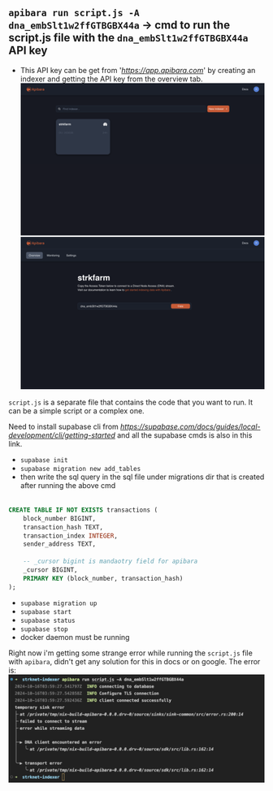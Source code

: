 ## `apibara run script.js -A dna_embSlt1w2ffGTBGBX44a` -> cmd to run the script.js file with the ```dna_embSlt1w2ffGTBGBX44a``` API key

- This API key can be get from '*<https://app.apibara.com>*' by creating an indexer and getting the API key from the overview tab.
  ![alt text](image-1.png)
  ![alt text](image-2.png)

`script.js` is a separate file that contains the code that you want to run. It can be a simple script or a complex one.

Need to install supabase cli from *<https://supabase.com/docs/guides/local-development/cli/getting-started>* and all the supabase cmds is also in this link.

- `supabase init`
- `supabase migration new add_tables`
- then write the sql query in the sql file under migrations dir that is created after running the above cmd

```sql

CREATE TABLE IF NOT EXISTS transactions (
    block_number BIGINT,
    transaction_hash TEXT,
    transaction_index INTEGER,
    sender_address TEXT,

    -- _cursor bigint is mandaotry field for apibara 
    _cursor BIGINT, 
    PRIMARY KEY (block_number, transaction_hash)
);

```

- `supabase migration up`
- `supabase start`
- `supabase status`
- `supabase stop`
- docker daemon must be running

Right now i'm getting some strange error while running the `script.js` file with `apibara`, didn't get any solution for this in docs or on google. The error is:
![alt text](image.png)
